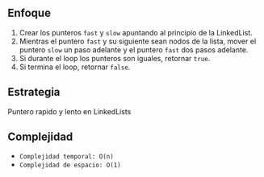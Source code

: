 ## Enfoque

1. Crear los punteros `fast` y `slow` apuntando al principio de la LinkedList.
2. Mientras el puntero `fast` y su siguiente sean nodos de la lista, mover el puntero `slow` un paso adelante y el puntero `fast` dos pasos adelante.
3. Si durante el loop los punteros son iguales, retornar `true`.
4. Si termina el loop, retornar `false`.

## Estrategia

Puntero rapido y lento en LinkedLists

## Complejidad

- `Complejidad temporal: O(n)`
- `Complejidad de espacio: O(1)`
